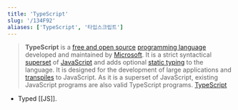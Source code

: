 ```yaml
---
title: 'TypeScript'
slug: '/134F92'
aliases: ['TypeScript', '타입스크립트']
---
```


> **TypeScript** is a [free and open source](https://en.wikipedia.org/wiki/Free_and_open_source 'Free and open source') [programming language](https://en.wikipedia.org/wiki/Programming_language 'Programming language') developed and maintained by [Microsoft](https://en.wikipedia.org/wiki/Microsoft 'Microsoft'). It is a strict syntactical [superset](https://en.wikipedia.org/wiki/Superset 'Superset') of [JavaScript](https://en.wikipedia.org/wiki/JavaScript 'JavaScript') and adds optional [static typing](https://en.wikipedia.org/wiki/Static_typing 'Static typing') to the language. It is designed for the development of large applications and [transpiles](https://en.wikipedia.org/wiki/Source-to-source_compiler 'Source-to-source compiler') to JavaScript. As it is a superset of JavaScript, existing JavaScript programs are also valid TypeScript programs. [TypeScript](https://en.wikipedia.org/wiki/TypeScript)

- Typed [[JS]].
